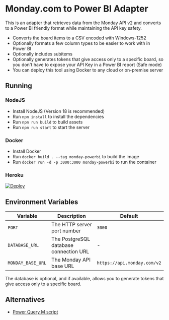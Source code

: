 # Monday.com to Power BI Adapter

This is an adapter that retrieves data from the Monday API v2 and converts to a Power BI friendly format while maintaining the API key safety.

* Converts the board items to a CSV encoded with Windows-1252
* Optionally formats a few column types to be easier to work with in Power BI
* Optionally includes subitems
* Optionally generates tokens that give access only to a specific board, so you don't have to expose your API Key in a Power BI report (Safe mode)
* You can deploy this tool using Docker to any cloud or on-premise server

## Running

### NodeJS

* Install NodeJS (Version 18 is recommended)
* Run `npm install` to install the dependencies
* Run `npm run build` to build assets
* Run `npm run start` to start the server

### Docker

* Install Docker
* Run `docker build . --tag monday-powerbi` to build the image
* Run `docker run -d -p 3000:3000 monday-powerbi` to run the container

### Heroku

[![Deploy](https://www.herokucdn.com/deploy/button.svg)](https://heroku.com/deploy?template=https://github.com/Guichaguri/MondayPowerBIAdapter/)

## Environment Variables

| Variable           | Description                            | Default                      |
|--------------------|----------------------------------------|------------------------------|
| `PORT`             | The HTTP server port number            | `3000`                       |
| `DATABASE_URL`     | The PostgreSQL database connection URL | -                            |
| `MONDAY_BASE_URL`  | The Monday API base URL                | `https://api.monday.com/v2`  |

The database is optional, and if available, allows you to generate tokens that give access only to a specific board.

## Alternatives

* [Power Query M script](https://gist.github.com/Guichaguri/83a6d8ab6ce3a695dc104bb4eff9d73d)
